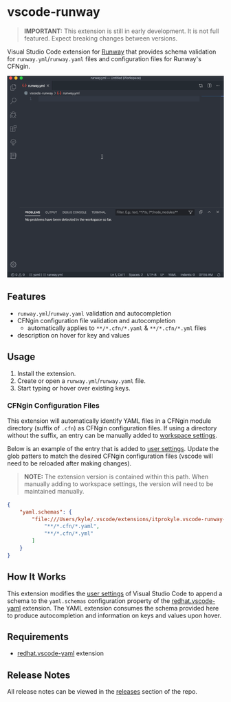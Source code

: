 # vscode-runway

> **IMPORTANT:** This extension is still in early development. It is not full featured. Expect breaking changes between versions.

Visual Studio Code extension for [Runway](https://github.com/onicagroup/runway) that provides schema validation for `runway.yml`/`runway.yaml` files and configuration files for Runway's CFNgin.

![vscode-runway.gif](https://raw.githubusercontent.com/ITProKyle/vscode-runway/master/assets/vscode-runway.gif)

## Features

- `runway.yml`/`runway.yaml` validation and autocompletion
- CFNgin configuration file validation and autocompletion
  - automatically applies to `**/*.cfn/*.yaml` & `**/*.cfn/*.yml` files
- description on hover for key and values

## Usage

1. Install the extension.
2. Create or open a `runway.yml`/`runway.yaml` file.
3. Start typing or hover over existing keys.

### CFNgin Configuration Files

This extension will automatically identify YAML files in a CFNgin module directory (suffix of `.cfn`) as CFNgin configuration files.
If using a directory without the suffix, an entry can be manually added to [workspace settings](https://code.visualstudio.com/docs/getstarted/settings).

Below is an example of the entry that is added to [user settings](https://code.visualstudio.com/docs/getstarted/settings).
Update the glob patters to match the desired CFNgin configuration files (vscode will need to be reloaded after making changes).

> **NOTE:** The extension version is contained within this path.
> When manually adding to workspace settings, the version will need to be maintained manually.

```json
{
    "yaml.schemas": {
        "file:///Users/kyle/.vscode/extensions/itprokyle.vscode-runway-0.0.0/schemas/cfngin.schema.json": [
            "**/*.cfn/*.yaml",
            "**/*.cfn/*.yml"
        ]
    }
}
```

## How It Works

This extension modifies the [user settings](https://code.visualstudio.com/docs/getstarted/settings) of Visual Studio Code to append a schema to the `yaml.schemas` configuration property of the [redhat.vscode-yaml](https://marketplace.visualstudio.com/items?itemName=redhat.vscode-yaml) extension.
The YAML extension consumes the schema provided here to produce autocompletion and information on keys and values upon hover.

## Requirements

- [redhat.vscode-yaml](https://marketplace.visualstudio.com/items?itemName=redhat.vscode-yaml) extension

## Release Notes

All release notes can be viewed in the [releases](https://github.com/ITProKyle/vscode-runway/releases) section of the repo.
